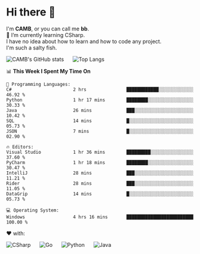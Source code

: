 # Hi there 👋
<!--
**CAMB-dev/CAMB-dev** is a ✨ _special_ ✨ repository because its `README.md` (this file) appears on your GitHub profile.

Here are some ideas to get you started:

- 🔭 I’m currently working on ...
- 🌱 I’m currently learning ...
- 👯 I’m looking to collaborate on ...
- 🤔 I’m looking for help with ...
- 💬 Ask me about ...
- 📫 How to reach me: ...
- 😄 Pronouns: ...
- ⚡ Fun fact: ...
-->
 I'm **CAMB**, or you can call me **bb**.  
 🌱 I’m currently learning CSharp.  
 I have no idea about how to learn and how to code any project.  
 I'm such a salty fish.
 
 
![CAMB's GitHub stats](https://github-readme-stats.vercel.app/api?username=CAMB-dev&show_icons=true&theme=tokyonight)
&nbsp;&nbsp;&nbsp;&nbsp;
![Top Langs](https://github-readme-stats.vercel.app/api/top-langs/?username=CAMB-dev&langs_count=5&theme=tokyonight)


<!--START_SECTION:waka-->
📊 **This Week I Spent My Time On** 

```text
💬 Programming Languages: 
C#                       2 hrs               ████████████░░░░░░░░░░░░░   46.92 % 
Python                   1 hr 17 mins        ████████░░░░░░░░░░░░░░░░░   30.33 % 
Java                     26 mins             ███░░░░░░░░░░░░░░░░░░░░░░   10.42 % 
SQL                      14 mins             █░░░░░░░░░░░░░░░░░░░░░░░░   05.73 % 
JSON                     7 mins              █░░░░░░░░░░░░░░░░░░░░░░░░   02.90 % 

🔥 Editors: 
Visual Studio            1 hr 36 mins        █████████░░░░░░░░░░░░░░░░   37.60 % 
PyCharm                  1 hr 18 mins        ████████░░░░░░░░░░░░░░░░░   30.47 % 
IntelliJ                 28 mins             ███░░░░░░░░░░░░░░░░░░░░░░   11.21 % 
Rider                    28 mins             ███░░░░░░░░░░░░░░░░░░░░░░   11.05 % 
DataGrip                 14 mins             █░░░░░░░░░░░░░░░░░░░░░░░░   05.73 % 

💻 Operating System: 
Windows                  4 hrs 16 mins       █████████████████████████   100.00 % 
```


<!--END_SECTION:waka-->


❤ with:

![CSharp](https://img.shields.io/badge/CSharp-%23512BD4?style=for-the-badge&logo=.net)
&nbsp;&nbsp;&nbsp;&nbsp;
![Go](https://img.shields.io/badge/Go-000000?style=for-the-badge&logo=go)
&nbsp;&nbsp;&nbsp;&nbsp;
![Python](https://img.shields.io/badge/Python-000000?style=for-the-badge&logo=python)
&nbsp;&nbsp;&nbsp;&nbsp;
![Java](https://img.shields.io/badge/Java-964B00?style=for-the-badge&logo=openjdk)
